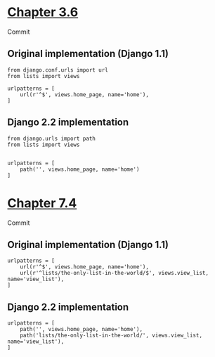 # [Chapter 3.6](https://www.obeythetestinggoat.com/book/chapter_unit_test_first_view.html#_urls_py)
Commit
## Original implementation (Django 1.1)
```
from django.conf.urls import url
from lists import views

urlpatterns = [
    url(r'^$', views.home_page, name='home'),
]
```
## Django 2.2 implementation
```
from django.urls import path
from lists import views


urlpatterns = [
    path('', views.home_page, name='home')
]
```

# [Chapter 7.4](https://www.obeythetestinggoat.com/book/chapter_working_incrementally.html#_iterating_towards_the_new_design)
Commit
## Original implementation (Django 1.1)
```
urlpatterns = [
    url(r'^$', views.home_page, name='home'),
    url(r'^lists/the-only-list-in-the-world/$', views.view_list, name='view_list'),
]
```
## Django 2.2 implementation
```
urlpatterns = [
    path('', views.home_page, name='home'),
    path('lists/the-only-list-in-the-world/', views.view_list, name='view_list'),
]
```
